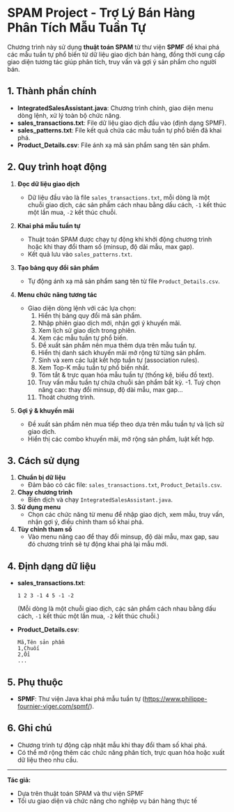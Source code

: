 # SPAM Project - Trợ Lý Bán Hàng Phân Tích Mẫu Tuần Tự

Chương trình này sử dụng **thuật toán SPAM** từ thư viện **SPMF** để khai phá các mẫu tuần tự phổ biến từ dữ liệu giao dịch bán hàng, đồng thời cung cấp giao diện tương tác giúp phân tích, truy vấn và gợi ý sản phẩm cho người bán.

## 1. Thành phần chính

- **IntegratedSalesAssistant.java**: Chương trình chính, giao diện menu dòng lệnh, xử lý toàn bộ chức năng.
- **sales_transactions.txt**: File dữ liệu giao dịch đầu vào (định dạng SPMF).
- **sales_patterns.txt**: File kết quả chứa các mẫu tuần tự phổ biến đã khai phá.
- **Product_Details.csv**: File ánh xạ mã sản phẩm sang tên sản phẩm.

## 2. Quy trình hoạt động

1. **Đọc dữ liệu giao dịch**  
   - Dữ liệu đầu vào là file `sales_transactions.txt`, mỗi dòng là một chuỗi giao dịch, các sản phẩm cách nhau bằng dấu cách, `-1` kết thúc một lần mua, `-2` kết thúc chuỗi.

2. **Khai phá mẫu tuần tự**  
   - Thuật toán SPAM được chạy tự động khi khởi động chương trình hoặc khi thay đổi tham số (minsup, độ dài mẫu, max gap).
   - Kết quả lưu vào `sales_patterns.txt`.

3. **Tạo bảng quy đổi sản phẩm**  
   - Tự động ánh xạ mã sản phẩm sang tên từ file `Product_Details.csv`.

4. **Menu chức năng tương tác**  
   - Giao diện dòng lệnh với các lựa chọn:
     1. Hiển thị bảng quy đổi mã sản phẩm.
     2. Nhập phiên giao dịch mới, nhận gợi ý khuyến mãi.
     3. Xem lịch sử giao dịch trong phiên.
     4. Xem các mẫu tuần tự phổ biến.
     5. Đề xuất sản phẩm nên mua thêm dựa trên mẫu tuần tự.
     6. Hiển thị danh sách khuyến mãi mở rộng từ từng sản phẩm.
     7. Sinh và xem các luật kết hợp tuần tự (association rules).
     8. Xem Top-K mẫu tuần tự phổ biến nhất.
     9. Tóm tắt & trực quan hóa mẫu tuần tự (thống kê, biểu đồ text).
     10. Truy vấn mẫu tuần tự chứa chuỗi sản phẩm bất kỳ.
     -1. Tuỳ chọn nâng cao: thay đổi minsup, độ dài mẫu, max gap...
     0. Thoát chương trình.

5. **Gợi ý & khuyến mãi**  
   - Đề xuất sản phẩm nên mua tiếp theo dựa trên mẫu tuần tự và lịch sử giao dịch.
   - Hiển thị các combo khuyến mãi, mở rộng sản phẩm, luật kết hợp.

## 3. Cách sử dụng

1. **Chuẩn bị dữ liệu**  
   - Đảm bảo có các file: `sales_transactions.txt`, `Product_Details.csv`.
2. **Chạy chương trình**  
   - Biên dịch và chạy `IntegratedSalesAssistant.java`.
3. **Sử dụng menu**  
   - Chọn các chức năng từ menu để nhập giao dịch, xem mẫu, truy vấn, nhận gợi ý, điều chỉnh tham số khai phá.
4. **Tùy chỉnh tham số**  
   - Vào menu nâng cao để thay đổi minsup, độ dài mẫu, max gap, sau đó chương trình sẽ tự động khai phá lại mẫu mới.

## 4. Định dạng dữ liệu

- **sales_transactions.txt**:  
  ```
  1 2 3 -1 4 5 -1 -2
  ```
  (Mỗi dòng là một chuỗi giao dịch, các sản phẩm cách nhau bằng dấu cách, `-1` kết thúc một lần mua, `-2` kết thúc chuỗi.)

- **Product_Details.csv**:  
  ```
  Mã,Tên sản phẩm
  1,Chuối
  2,Ổi
  ...
  ```

## 5. Phụ thuộc

- **SPMF**: Thư viện Java khai phá mẫu tuần tự (https://www.philippe-fournier-viger.com/spmf/).

## 6. Ghi chú

- Chương trình tự động cập nhật mẫu khi thay đổi tham số khai phá.
- Có thể mở rộng thêm các chức năng phân tích, trực quan hóa hoặc xuất dữ liệu theo nhu cầu.

---

**Tác giả:**  
- Dựa trên thuật toán SPAM và thư viện SPMF  
- Tối ưu giao diện và chức năng cho nghiệp vụ bán hàng thực tế
